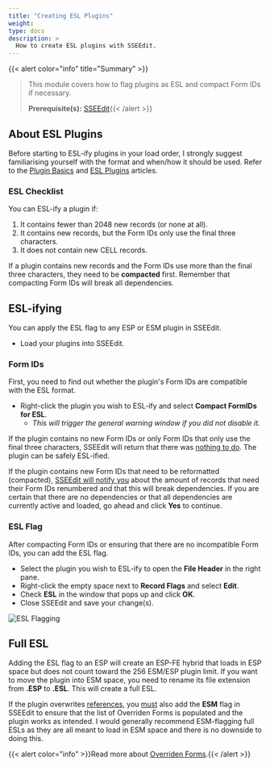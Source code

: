 ```yaml
---
title: "Creating ESL Plugins"
weight:
type: docs
description: >
  How to create ESL plugins with SSEEdit.
---
```


{{< alert color="info" title="Summary" >}}
> This module covers how to flag plugins as ESL and compact Form IDs if necessary.<p>
> **Prerequisite(s):** [SSEEdit](/skyforge/tool-setup/sseedit/){{< /alert >}}

## About ESL Plugins

Before starting to ESL-ify plugins in your load order, I strongly suggest familiarising yourself with the format and when/how it should be used. Refer to the [Plugin Basics](/skyforge/knowledge-base/plugin-basics/) and [ESL Plugins](/skyforge/knowledge-base/esl-plugins/) articles.

### ESL Checklist

You can ESL-ify a plugin if:

1. It contains fewer than 2048 new records (or none at all).
2. It contains new records, but the Form IDs only use the final three characters.
3. It does not contain new CELL records.

If a plugin contains new records and the Form IDs use more than the final three characters, they need to be **compacted** first. Remember that compacting Form IDs will break all dependencies.

## ESL-ifying

You can apply the ESL flag to any ESP or ESM plugin in SSEEdit.

- Load your plugins into SSEEdit.

### Form IDs

First, you need to find out whether the plugin's Form IDs are compatible with the ESL format.

- Right-click the plugin you wish to ESL-ify and select **Compact FormIDs for ESL**.
  - *This will trigger the general warning window if you did not disable it.*

If the plugin contains no new Form IDs or only Form IDs that only use the final three characters, SSEEdit will return that there was [nothing to do](/skyforge/modding-resources/creating-esl-plugins/sseedit-nothing-to-do.png). The plugin can be safely ESL-ified.

If the plugin contains new Form IDs that need to be reformatted (compacted), [SSEEdit will notify you](/skyforge/modding-resources/creating-esl-plugins/sseedit-renumber-formids.png) about the amount of records that need their Form IDs renumbered and that this will break dependencies. If you are certain that there are no dependencies or that all dependencies are currently active and loaded, go ahead and click **Yes** to continue.

### ESL Flag

After compacting Form IDs or ensuring that there are no incompatible Form IDs, you can add the ESL flag.

- Select the plugin you wish to ESL-ify to open the **File Header** in the right pane.
- Right-click the empty space next to **Record Flags** and select **Edit**.
- Check **ESL** in the window that pops up and click **OK**.
- Close SSEEdit and save your change(s).

![ESL Flagging](/Pictures/skyforge/beginners-guide/esl-flag-plugin.png)

## Full ESL

Adding the ESL flag to an ESP will create an ESP-FE hybrid that loads in ESP space but does not count toward the 256 ESM/ESP plugin limit. If you want to move the plugin into ESM space, you need to rename its file extension from **.ESP** to **.ESL**. This will create a full ESL.

If the plugin overwrites [references](/skyforge/knowledge-base/references), you <u>must</u> also add the **ESM** flag in SSEEdit to ensure that the list of Overriden Forms is populated and the plugin works as intended. I would generally recommend ESM-flagging full ESLs as they are all meant to load in ESM space and there is no downside to doing this.

{{< alert color="info" >}}Read more about [Overriden Forms](/skyforge/knowledge-base/references/#overriden-forms-onam).{{< /alert >}}